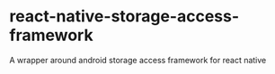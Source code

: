 # react-native-storage-access-framework
A wrapper around android storage access framework for react native
